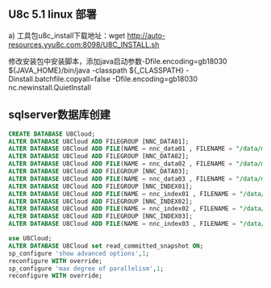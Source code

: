 ## U8c 5.1 linux 部署

a)	工具包u8c_install下载地址：wget http://auto-resources.yyu8c.com:8098/U8C_INSTALL.sh


修改安装包中安装脚本，添加java启动参数-Dfile.encoding=gb18030
${JAVA_HOME}/bin/java -classpath ${_CLASSPATH} -Dinstall.batchfile.copyall=false -Dfile.encoding=gb18030  nc.newinstall.QuietInstall


## sqlserver数据库创建
```sql
CREATE DATABASE U8Cloud; 
ALTER DATABASE U8Cloud ADD FILEGROUP [NNC_DATA01];
ALTER DATABASE U8Cloud ADD FILE(NAME = nnc_data01 , FILENAME = "/data/mssql/U8Cloud_nnc_data01_Data.NDF", SIZE = 100, FILEGROWTH = 200) TO FILEGROUP [NNC_DATA01];
ALTER DATABASE U8Cloud ADD FILEGROUP [NNC_DATA02];
ALTER DATABASE U8Cloud ADD FILE(NAME = nnc_data02 , FILENAME = "/data/mssql/U8Cloud_nnc_data02_Data.NDF", SIZE = 100, FILEGROWTH = 200) TO FILEGROUP [NNC_DATA02];
ALTER DATABASE U8Cloud ADD FILEGROUP [NNC_DATA03];
ALTER DATABASE U8Cloud ADD FILE(NAME = nnc_data03 , FILENAME = "/data/mssql/U8Cloud_nnc_data03_Data.NDF", SIZE = 100, FILEGROWTH = 200) TO FILEGROUP [NNC_DATA03];
ALTER DATABASE U8Cloud ADD FILEGROUP [NNC_INDEX01];
ALTER DATABASE U8Cloud ADD FILE(NAME = nnc_index01 , FILENAME = "/data/mssql/U8Cloud_nnc_index01_Data.NDF", SIZE = 100, FILEGROWTH = 200) TO FILEGROUP [NNC_INDEX01];
ALTER DATABASE U8Cloud ADD FILEGROUP [NNC_INDEX02];
ALTER DATABASE U8Cloud ADD FILE(NAME = nnc_index02 , FILENAME = "/data/mssql/U8Cloud_nnc_index02_Data.NDF", SIZE = 100, FILEGROWTH = 200) TO FILEGROUP [NNC_INDEX02];
ALTER DATABASE U8Cloud ADD FILEGROUP [NNC_INDEX03];
ALTER DATABASE U8Cloud ADD FILE(NAME = nnc_index03 , FILENAME = "/data/mssql/U8Cloud_nnc_index03_Data.NDF", SIZE = 100, FILEGROWTH = 200) TO FILEGROUP [NNC_INDEX03];

use U8Cloud;
ALTER DATABASE U8Cloud set read_committed_snapshot ON;
sp_configure 'show advanced options',1;
reconfigure WITH override;
sp_configure 'max degree of parallelism',1;
reconfigure WITH override;
```
